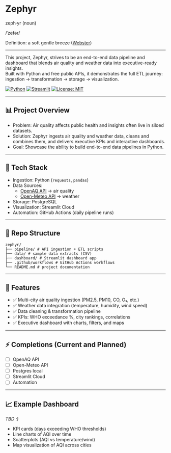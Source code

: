 # Zephyr
zeph·yr (noun)

/ˈzefər/

Definition: a soft gentle breeze ([Webster](https://www.merriam-webster.com/dictionary/zephyr))

---

This project, Zephyr, strives to be an end-to-end data pipeline and dashboard that blends air quality and weather data into executive-ready insights.  
Built with Python and free public APIs, it demonstrates the full ETL journey: ingestion → transformation → storage → visualization.

[![Python](https://img.shields.io/badge/Python-3.10+-blue)](https://www.python.org/) 
[![Streamlit](https://img.shields.io/badge/Streamlit-Live%20Demo-red)](https://streamlit.io/) 
[![License: MIT](https://img.shields.io/badge/License-MIT-yellow.svg)](LICENSE)

---

## 📊 Project Overview
- Problem: Air quality affects public health and insights often live in siloed datasets.  
- Solution: Zephyr ingests air quality and weather data, cleans and combines them, and delivers executive KPIs and interactive dashboards.  
- Goal: Showcase the ability to build end-to-end data pipelines in Python.

---

## 🔧 Tech Stack
- Ingestion: Python (`requests`, `pandas`)  
- Data Sources:  
  - [OpenAQ API](https://docs.openaq.org/) → air quality  
  - [Open-Meteo API](https://open-meteo.com/) → weather  
- Storage: PostgreSQL
- Visualization: Streamlit Cloud
- Automation: GitHub Actions (daily pipeline runs)  

---

## 📂 Repo Structure
```
zephyr/
├── pipeline/ # API ingestion + ETL scripts
├── data/ # sample data extracts (CSV)
├── dashboard/ # Streamlit dashboard app
├── .github/workflows # GitHub Actions workflows
└── README.md # project documentation
```

---

## 🚀 Features
- ✅ Multi-city air quality ingestion (PM2.5, PM10, CO, O₃, etc.)  
- ✅ Weather data integration (temperature, humidity, wind speed)  
- ✅ Data cleaning & transformation pipeline  
- ✅ KPIs: WHO exceedance %, city rankings, correlations  
- ✅ Executive dashboard with charts, filters, and maps
  
---

## ⚡ Completions (Current and Planned)
- [ ] OpenAQ API
- [ ] Open-Meteo API
- [ ] Postgres local
- [ ] Streamlit Cloud
- [ ] Automation
---

## 📈 Example Dashboard
*TBD :)*

- KPI cards (days exceeding WHO thresholds)  
- Line charts of AQI over time  
- Scatterplots (AQI vs temperature/wind)  
- Map visualization of AQI across cities  
